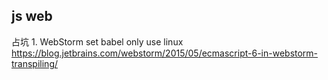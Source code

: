 ## js web
占坑
1.
WebStorm set babel only use linux
https://blog.jetbrains.com/webstorm/2015/05/ecmascript-6-in-webstorm-transpiling/

